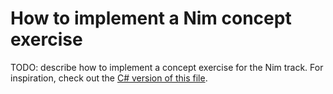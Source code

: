 # How to implement a Nim concept exercise

TODO: describe how to implement a concept exercise for the Nim track.
For inspiration, check out the [C# version of this file][csharp-implementing].

[csharp-implementing]: https://github.com/exercism/v3/blob/main/csharp/reference/implementing-a-concept-exercise.md

